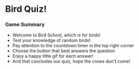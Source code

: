 # Bird Quiz!

### Game Summary
* Welcome to Bird School, which is for birds!
* Test your knowledge of random birds!
* Pay attention to the countdown timer in the top right corner
* Choose the button that best answers the question
* Enjoy a happy little gif for each answer!
* And that concludes our quiz, hope the crows don't come!
